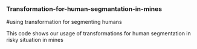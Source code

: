 ### Transformation-for-human-segmantation-in-mines
#using transformation for segmenting humans 

This code shows our usage of transformations for human segmentation in risky situation in mines

